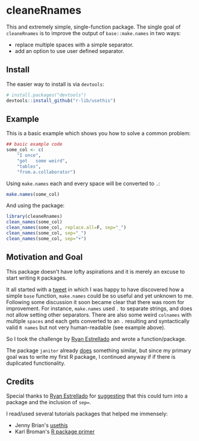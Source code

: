 # cleaneRnames

This and extremely simple, single-function package. The single goal of `cleaneRnames` is to improve the output of `base::make.names` in two ways:

- replace multiple spaces with a simple separator.
- add an option to use user defined separator.

## Install

The easier way to install is via `devtools`:

```r
# install.packages("devtools")
devtools::install_github("r-lib/usethis")
```


## Example

This is a basic example which shows you how to solve a common problem:

```r
## basic example code
some_col <- c(
    "I once",
    "got   some weird",
    "tables",
    "from.a.collaborator")
```

Using `make.names` each and every space will be converted to `.`:

```r
make.names(some_col)
```

And using the package:

```r
library(cleaneRnames)
clean_names(some_col)
clean_names(some_col, replace.all=F, sep="_")
clean_names(some_col, sep="_")
clean_names(some_col, sep="+")
```


## Motivation and Goal 

This package doesn't have lofty aspirations and it is merely an excuse to start writing `R` packages.

It all started with a [tweet](https://twitter.com/keyboardpipette/status/943110804819382273) in which I was happy to have discovered how a simple `base` function, `make.names` could be so useful and yet unknown to me. Following some discussion it soon became clear that there was room for improvement. For instance, `make.names` used `.` to separate strings, and does not allow setting other separators. There are also some weird `colnames` with multiple `spaces` and each gets converted to an `.` resulting and syntactically valid `R names` but not very human-readable (see example above).

So I took the challenge by [Ryan Estrellado](https://github.com/restrellado) and wrote a function/package.

The package `janitor` already [does](https://garthtarr.github.io/meatR/janitor.html) something similar, but since my primary goal was to write my first R package, I continued anyway if if there is duplicated functionality. 

## Credits

Special thanks to [Ryan Estrellado](https://github.com/restrellado) for [suggesting](https://twitter.com/RyanEs/status/943566380879638528) that this could turn into a package and the inclusion of `sep=`. 

I read/used several tutorials packages that helped me immensely:
- Jenny Brian's [usethis](https://github.com/r-lib/usethis)
- Karl Broman's [R package primer](http://kbroman.org/pkg_primer/) 